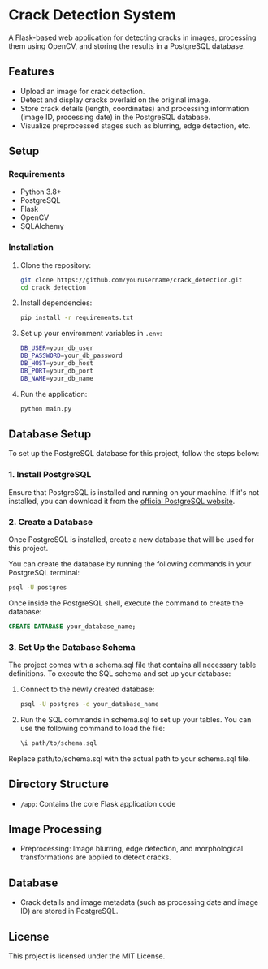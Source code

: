# Crack Detection System

A Flask-based web application for detecting cracks in images, processing them using OpenCV, and storing the results in a PostgreSQL database.

## Features
- Upload an image for crack detection.
- Detect and display cracks overlaid on the original image.
- Store crack details (length, coordinates) and processing information (image ID, processing date) in the PostgreSQL database.
- Visualize preprocessed stages such as blurring, edge detection, etc.

## Setup

### Requirements
- Python 3.8+
- PostgreSQL
- Flask
- OpenCV
- SQLAlchemy

### Installation
1. Clone the repository:
    ```bash
    git clone https://github.com/yourusername/crack_detection.git
    cd crack_detection
    ```

2. Install dependencies:
    ```bash
    pip install -r requirements.txt
    ```

3. Set up your environment variables in `.env`:
    ```bash
    DB_USER=your_db_user
    DB_PASSWORD=your_db_password
    DB_HOST=your_db_host
    DB_PORT=your_db_port
    DB_NAME=your_db_name
    ```

4. Run the application:
    ```bash
    python main.py
    ```
## Database Setup

To set up the PostgreSQL database for this project, follow the steps below:

### 1. Install PostgreSQL
Ensure that PostgreSQL is installed and running on your machine. If it's not installed, you can download it from the [official PostgreSQL website](https://www.postgresql.org/download/).

### 2. Create a Database
Once PostgreSQL is installed, create a new database that will be used for this project.

You can create the database by running the following commands in your PostgreSQL terminal:

```bash
psql -U postgres
```
Once inside the PostgreSQL shell, execute the command to create the database:
```sql
CREATE DATABASE your_database_name;
```
### 3. Set Up the Database Schema
The project comes with a schema.sql file that contains all necessary table definitions. To execute the SQL schema and set up your database:
1. Connect to the newly created database:
   ```bash
   psql -U postgres -d your_database_name
   ```
2. Run the SQL commands in schema.sql to set up your tables. You can use the following command to load the file:
   ```bash
   \i path/to/schema.sql
   ```
Replace path/to/schema.sql with the actual path to your schema.sql file.

## Directory Structure
- `/app`: Contains the core Flask application code


## Image Processing
- Preprocessing: Image blurring, edge detection, and morphological transformations are applied to detect cracks.

## Database
- Crack details and image metadata (such as processing date and image ID) are stored in PostgreSQL.


## License
This project is licensed under the MIT License.
